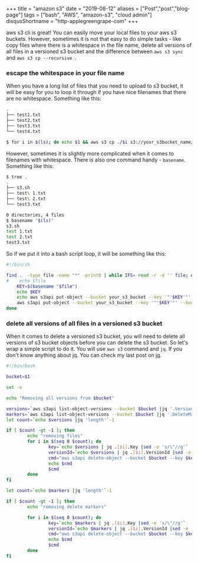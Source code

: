 +++
title = "amazon s3"
date = "2019-08-12"
aliases = ["Post","post","blog-page"]
tags = ["bash", "AWS", "amazon-s3", "cloud admin"]
disqusShortname = "http-applegreengrape-com"
+++

aws s3 cli is great! You can easily move your local files to your aws s3 buckets. However, sometimes it is not that easy to do simple tasks - like copy files where there is a whitespace in the file name, delete all versions of all files in a versioned s3 bucket and the difference between `aws s3 sync`  and `aws s3 cp --recursive `. 

### escape the whitespace in your file name

When you have a long list of files that you need to upload to s3 bucket, it will be easy for you to loop it through if you have nice filenames that there are no whitespace. Something like this:
```bash
.
├── test1.txt
├── test2.txt
├── test3.txt
└── test4.txt

$ for i in $(ls); do echo $1 && aws s3 cp ./$i s3://your_s3bucket_name/$i; done
```
However, sometimes it is slightly more complicated when it comes to filenames with whitespace. There is also one command handy - `basename`. Something like this:
```bash
$ tree .
.
├── s3.sh
├── test\ 1.txt
├── test\ 2.txt
└── test3.txt

0 directories, 4 files
$ basename "$(ls)"
s3.sh
test 1.txt
test 2.txt
test3.txt
```
So if we put it into a bash script loop, it will be something like this:
```bash
#!/bin/sh

find .  -type file -name "*" -print0 | while IFS= read -r -d '' file; do
#    echo $file
    KEY=$(basename "$file")
    echo $KEY
    echo aws s3api put-object --bucket your_s3_bucket --key '"'$KEY'"' --body $file
    aws s3api put-object --bucket your_s3_bucket --key '"'$KEY'"' --body $file
done
```
### delete all versions of all files in a versioned s3 bucket
When it comes to delete a versioned s3 bucket, you will need to delete all versions of s3 bucket objects before you can delete the s3 bucket. So let's wrap a simple script to do it. You will use `aws s3` command and `jq`. If you don't know anything about jq. You can check my last post on [jq](/posts/useful-jq-commands).
```bash
#!/bin/bash

bucket=$1

set -e

echo "Removing all versions from $bucket"

versions=`aws s3api list-object-versions --bucket $bucket |jq '.Versions'`
markers=`aws s3api list-object-versions --bucket $bucket |jq '.DeleteMarkers'`
let count=`echo $versions |jq 'length'`-1

if [ $count -gt -1 ]; then
        echo "removing files"
        for i in $(seq 0 $count); do
                key=`echo $versions | jq .[$i].Key |sed -e 's/\"//g'`
                versionId=`echo $versions | jq .[$i].VersionId |sed -e 's/\"//g'`
                cmd="aws s3api delete-object --bucket $bucket --key $key --version-id $versionId"
                echo $cmd
                $cmd
        done
fi

let count=`echo $markers |jq 'length'`-1

if [ $count -gt -1 ]; then
        echo "removing delete markers"

        for i in $(seq 0 $count); do
                key=`echo $markers | jq .[$i].Key |sed -e 's/\"//g'`
                versionId=`echo $markers | jq .[$i].VersionId |sed -e 's/\"//g'`
                cmd="aws s3api delete-object --bucket $bucket --key $key --version-id $versionId"
                echo $cmd
                $cmd
        done
fi
```
